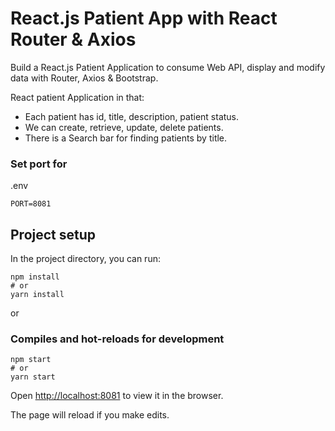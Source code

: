 # React.js Patient App with React Router & Axios

Build a React.js Patient Application to consume Web API, display and modify data with Router, Axios & Bootstrap.

React patient Application in that:
- Each patient has id, title, description, patient status.
- We can create, retrieve, update, delete patients.
- There is a Search bar for finding patients by title.


### Set port for
.env
```
PORT=8081
```

## Project setup

In the project directory, you can run:

```
npm install
# or
yarn install
```

or

### Compiles and hot-reloads for development

```
npm start
# or
yarn start
```

Open [http://localhost:8081](http://localhost:8081) to view it in the browser.

The page will reload if you make edits.
